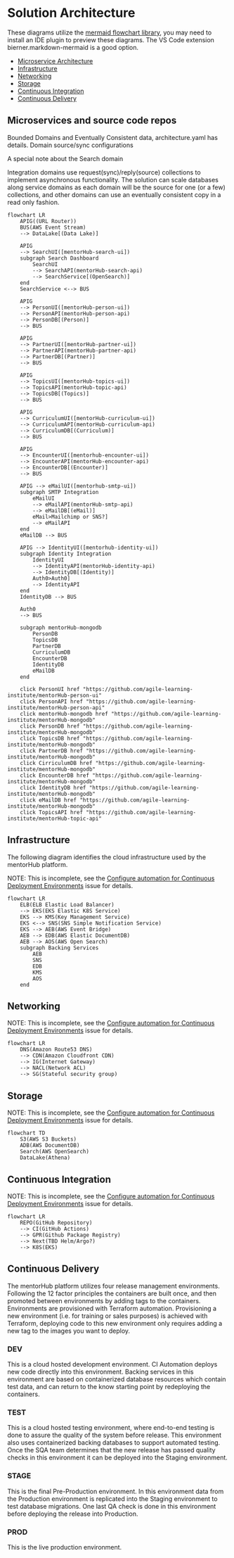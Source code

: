 # Solution Architecture

These diagrams utilize the [mermaid flowchart library](https://mermaid.js.org/syntax/flowchart.html), you may need to install an IDE plugin to preview these diagrams. The VS Code extension bierner.markdown-mermaid is a good option.

- [Microservice Architecture](#micorservices-and-source-code-repos)
- [Infrastructure](#infrastructure)
- [Networking](#networking)
- [Storage](#storage)
- [Continuous Integration](#continous-integration)
- [Continuous Delivery](#continous-delivery)

## Microservices and source code repos

Bounded Domains and Eventually Consistent data, architecture.yaml has details.
Domain source/sync configurations

A special note about the Search domain

Integration domains use request(sync)/reply(source) collections to implement asynchronous functionality. The solution can scale databases along service domains as each domain will be the source for one (or a few) collections, and other domains can use an eventually consistent copy in a read only fashion.

```mermaid
flowchart LR
    APIG((URL Router))
    BUS(AWS Event Stream)
    --> DataLake[(Data Lake)]

    APIG 
    --> SearchUI([mentorHub-search-ui])
    subgraph Search Dashboard
        SearchUI
        --> SearchAPI(mentorHub-search-api)
        --> SearchService[(OpenSearch)]
    end
    SearchService <--> BUS

    APIG
    --> PersonUI([mentorHub-person-ui])
    --> PersonAPI(mentorHub-person-api)
    --> PersonDB[(Person)]
    --> BUS

    APIG
    --> PartnerUI([mentorHub-partner-ui])
    --> PartnerAPI(mentorHub-partner-api)
    --> PartnerDB[(Partner)]
    --> BUS

    APIG    
    --> TopicsUI([mentorHub-topics-ui])
    --> TopicsAPI(mentorHub-topic-api)
    --> TopicsDB[(Topics)]
    --> BUS

    APIG    
    --> CurriculumUI([mentorHub-curriculum-ui])
    --> CurriculumAPI(mentorHub-curriculum-api)
    --> CurriculumDB[(Curriculum)]
    --> BUS

    APIG    
    --> EncounterUI([mentorhub-encounter-ui])
    --> EncounterAPI(mentorHub-encounter-api)
    --> EncounterDB[(Encounter)]
    --> BUS

    APIG --> eMailUI([mentorhub-smtp-ui])
    subgraph SMTP Integration
        eMailUI
        --> eMailAPI(mentorHub-smtp-api)
        --> eMailDB[(eMail)]
        eMail>Mailchimp or SNS?]
        --> eMailAPI
    end
    eMailDB --> BUS

    APIG --> IdentityUI([mentorhub-identity-ui])    
    subgraph Identity Integration
        IdentityUI
        --> IdentityAPI(mentorHub-identity-api)
        --> IdentityDB[(Identity)]
        Auth0>Auth0]
        --> IdentityAPI
    end
    IdentityDB --> BUS

    Auth0 
    --> BUS

    subgraph mentorHub-mongodb
        PersonDB
        TopicsDB
        PartnerDB
        CurriculumDB
        EncounterDB
        IdentityDB
        eMailDB
    end

    click PersonUI href "https://github.com/agile-learning-institute/mentorHub-person-ui"
    click PersonAPI href "https://github.com/agile-learning-institute/mentorHub-person-api"
    click mentorHub-mongodb href "https://github.com/agile-learning-institute/mentorHub-mongodb"
    click PersonDB href "https://github.com/agile-learning-institute/mentorHub-mongodb"
    click TopicsDB href "https://github.com/agile-learning-institute/mentorHub-mongodb"
    click PartnerDB href "https://github.com/agile-learning-institute/mentorHub-mongodb"
    click CirriculumDB href "https://github.com/agile-learning-institute/mentorHub-mongodb"
    click EncounterDB href "https://github.com/agile-learning-institute/mentorHub-mongodb"
    click IdentityDB href "https://github.com/agile-learning-institute/mentorHub-mongodb"
    click eMailDB href "https://github.com/agile-learning-institute/mentorHub-mongodb"
    click TopicsAPI href "https://github.com/agile-learning-institute/mentorHub-topic-api"

```

## Infrastructure

The following diagram identifies the cloud infrastructure used by the mentorHub platform.

NOTE: This is incomplete, see the [Configure automation for Continuous Deployment Environments](https://github.com/agile-learning-institute/mentorHub/issues/12) issue for details.

```mermaid
flowchart LR
    ELB(ELB Elastic Load Balancer)
    --> EKS(EKS Elastic K8S Service)
    EKS --> KMS(Key Management Service)
    EKS <--> SNS(SNS Simple Notification Service)
    EKS --> AEB(AWS Event Bridge)
    AEB --> EDB(AWS Elastic DocumentDB)
    AEB --> AOS(AWS Open Search)
    subgraph Backing Services
        AEB
        SNS
        EDB
        KMS
        AOS
    end

```

## Networking

NOTE: This is incomplete, see the [Configure automation for Continuous Deployment Environments](https://github.com/agile-learning-institute/mentorHub/issues/12) issue for details.

```mermaid
flowchart LR
    DNS(Amazon Route53 DNS)
    --> CDN(Amazon Cloudfront CDN)
    --> IG(Internet Gateway)
    --> NACL(Network ACL)
    --> SG(Stateful security group)
```

## Storage

NOTE: This is incomplete, see the [Configure automation for Continuous Deployment Environments](https://github.com/agile-learning-institute/mentorHub/issues/12) issue for details.

```mermaid
flowchart TD
    S3(AWS S3 Buckets)
    ADB(AWS DocumentDB)
    Search(AWS OpenSearch)
    DataLake(Athena) 

```

## Continuous Integration

NOTE: This is incomplete, see the [Configure automation for Continuous Deployment Environments](https://github.com/agile-learning-institute/mentorHub/issues/12) issue for details.

```mermaid
flowchart LR
    REPO(GitHub Repository)
    --> CI(GitHub Actions) 
    --> GPR(Github Package Registry)
    --> Next(TBD Helm/Argo?)
    --> K8S(EKS)
```

## Continuous Delivery

The mentorHub platform utilizes four release management environments. Following the 12 factor principles the containers are built once, and then promoted between environments by adding tags to the containers. Environments are provisioned with Terraform automation. Provisioning a new environment (i.e. for training or sales purposes) is achieved with Terraform, deploying code to this new environment only requires adding a new tag to the images you want to deploy.

### DEV

This is a cloud hosted development environment. CI Automation deploys new code directly into this environment. Backing services in this environment are based on containerized database resources which contain test data, and can return to the know starting point by redeploying the containers.

### TEST

This is a cloud hosted testing environment, where end-to-end testing is done to assure the quality of the system before release. This environment also uses containerized backing databases to support automated testing. Once the SQA team determines that the new release has passed quality checks in this environment it can be deployed into the Staging environment.

### STAGE

This is the final Pre-Production environment. In this environment data from the Production environment is replicated into the Staging environment to test database migrations. One last QA check is done in this environment before deploying the release into Production.

### PROD

This is the live production environment.
